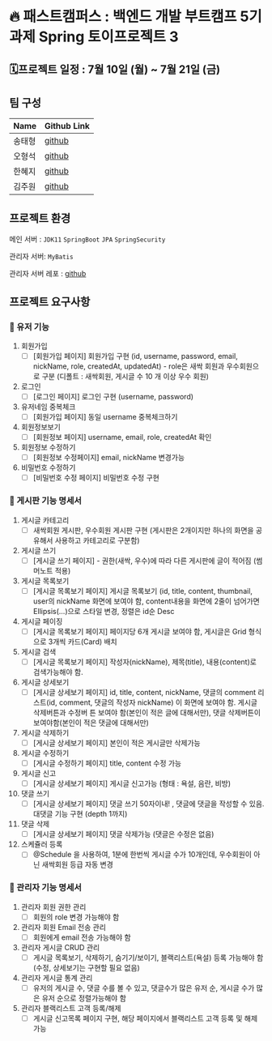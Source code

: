 # 🔥 패스트캠퍼스 : 백엔드 개발 부트캠프 5기 과제 Spring 토이프로젝트 3


## 🗓️프로젝트 일정 : 7월 10일 (월) ~ 7월 21일 (금)

## 팀 구성

| Name | Github Link                           |
|------|---------------------------------------|
| 송태형  | [github](https://github.com/Ussu1112) |
| 오형석  | [github](https://github.com/brotherstone97) |
| 한혜지  | [github](https://github.com/bornin23) |
| 김주원  | [github](https://github.com/dali186)

## 프로젝트 환경

메인 서버 : `JDK11` `SpringBoot` `JPA` `SpringSecurity`   

관리자 서버: `MyBatis`

관리자 서버 레포 : [github](https://github.com/Ussu1112/KDTBE5_Spring_ToyProject3_admin)


## 프로젝트 요구사항

### 📄 유저 기능

1. 회원가입
    - [ ]  [회원가입 페이지] 회원가입 구현 (id, username, password, email, nickName, role, createdAt, updatedAt) - role은 새싹 회원과 우수회원으로 구분 (디폴트 : 새싹회원, 게시글 수 10 개 이상 우수 회원)
2. 로그인
    - [ ]  [로그인 페이지] 로그인 구현 (username, password)
3. 유저네임 중복체크
    - [ ]  [회원가입 페이지] 동일 username 중복체크하기
4. 회원정보보기
    - [ ]  [회원정보 페이지] username, email, role, createdAt 확인
5. 회원정보 수정하기
    - [ ]  [회원정보 수정페이지] email, nickName 변경가능
6. 비밀번호 수정하기
    - [ ]  [비밀번호 수정 페이지] 비밀번호 수정 구현

### 📄 게시판 기능 명세서

1. 게시글 카테고리
    - [ ]  새싹회원 게시판, 우수회원 게시판 구현 (게시판은 2개이지만 하나의 화면을 공유해서 사용하고 카테고리로 구분함)
2. 게시글 쓰기
    - [ ]  [게시글 쓰기 페이지] - 권한(새싹, 우수)에 따라 다른 게시판에 글이 적어짐 (썸머노트 적용)
3. 게시글 목록보기
    - [ ]  [게시글 목록보기 페이지] 게시글 목록보기 (id, title, content, thumbnail, user의 nickName 화면에 보여야 함, content내용을 화면에 2줄이 넘어가면 Ellipsis(...)으로 스타일 변경, 정렬은 id순 Desc
4. 게시글 페이징
    - [ ]  [게시글 목록보기 페이지] 페이지당 6개 게시글 보여야 함, 게시글은 Grid 형식으로 3개씩 카드(Card) 배치
5. 게시글 검색
    - [ ]  [게시글 목록보기 페이지] 작성자(nickName), 제목(title), 내용(content)로 검색가능해야 함.
6. 게시글 상세보기
    - [ ]  [게시글 상세보기 페이지] id, title, content, nickName, 댓글의 comment 리스트(id, comment, 댓글의 작성자 nickName) 이 화면에 보여야 함. 게시글 삭제버튼과 수정버
      튼 보여야 함(본인이 적은 글에 대해서만), 댓글 삭제버튼이 보여야함(본인이 적은 댓글에 대해서만)
7. 게시글 삭제하기
    - [ ]  [게시글 상세보기 페이지] 본인이 적은 게시글만 삭제가능
8. 게시글 수정하기
    - [ ]  [게시글 수정하기 페이지] title, content 수정 가능
9. 게시글 신고
    - [ ]  [게시글 상세보기 페이지] 게시글 신고가능 (형태 : 욕설, 음란, 비방)
10. 댓글 쓰기
    - [ ]  [게시글 상세보기 페이지] 댓글 쓰기 50자이내! , 댓글에 댓글을 작성할 수 있음. 대댓글 기능 구현 (depth 1까지)
11. 댓글 삭제
    - [ ]  [게시글 상세보기 페이지] 댓글 삭제가능 (댓글은 수정은 없음)
12. 스케쥴러 등록
    - [ ]  @Schedule 을 사용하여, 1분에 한번씩 게시글 수가 10개인데, 우수회원이 아닌 새싹회원 등급 자동 변경

### 📄 관리자 기능 명세서

1. 관리자 회원 권한 관리
    - [ ]  회원의 role 변경 가능해야 함
2. 관리자 회원 Email 전송 관리
    - [ ]  회원에게 email 전송 가능해야 함
3. 관리자 게시글 CRUD 관리
    - [ ]  게시글 목록보기, 삭제하기, 숨기기/보이기, 블랙리스트(욕설) 등록 가능해야 함 (수정,
      상세보기는 구현할 필요 없음)
4. 관리자 게시글 통계 관리
    - [ ]  유저의 게시글 수, 댓글 수를 볼 수 있고, 댓글수가 많은 유저 순, 게시글 수가 많은 유저
      순으로 정렬가능해야 함
5. 관리자 블랙리스트 고객 등록/해제
    - [ ]  게시글 신고목록 페이지 구현, 해당 페이지에서 블랙리스트 고객 등록 및 해제 가능
